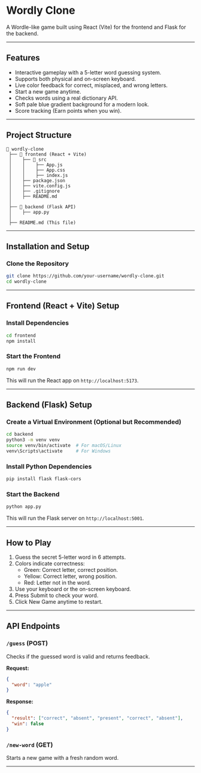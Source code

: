 # Wordly Clone

A Wordle-like game built using React (Vite) for the frontend and Flask for the backend.

---

## Features

- Interactive gameplay with a 5-letter word guessing system.
- Supports both physical and on-screen keyboard.
- Live color feedback for correct, misplaced, and wrong letters.
- Start a new game anytime.
- Checks words using a real dictionary API.
- Soft pale blue gradient background for a modern look.
- Score tracking (Earn points when you win).

---

## Project Structure

```
📂 wordly-clone
 ├── 📂 frontend (React + Vite)
 │    ├── 📂 src
 │    │    ├── App.js
 │    │    ├── App.css
 │    │    ├── index.js
 │    ├── package.json
 │    ├── vite.config.js
 │    ├── .gitignore
 │    ├── README.md
 │
 ├── 📂 backend (Flask API)
 │    ├── app.py
 │
 ├── README.md (This file)
```

---

## Installation and Setup

### Clone the Repository

```sh
git clone https://github.com/your-username/wordly-clone.git
cd wordly-clone
```

---

## Frontend (React + Vite) Setup

### Install Dependencies

```sh
cd frontend
npm install
```

### Start the Frontend

```sh
npm run dev
```

This will run the React app on `http://localhost:5173`.

---

## Backend (Flask) Setup

### Create a Virtual Environment (Optional but Recommended)

```sh
cd backend
python3 -m venv venv
source venv/bin/activate  # For macOS/Linux
venv\Scripts\activate     # For Windows
```

### Install Python Dependencies

```sh
pip install flask flask-cors
```

### Start the Backend

```sh
python app.py
```

This will run the Flask server on `http://localhost:5001`.

---

## How to Play

1. Guess the secret 5-letter word in 6 attempts.
2. Colors indicate correctness:
   - Green: Correct letter, correct position.
   - Yellow: Correct letter, wrong position.
   - Red: Letter not in the word.
3. Use your keyboard or the on-screen keyboard.
4. Press Submit to check your word.
5. Click New Game anytime to restart.

---

## API Endpoints

### `/guess` (POST)

Checks if the guessed word is valid and returns feedback.

**Request:**
```json
{
  "word": "apple"
}
```

**Response:**
```json
{
  "result": ["correct", "absent", "present", "correct", "absent"],
  "win": false
}
```

### `/new-word` (GET)

Starts a new game with a fresh random word.

---
